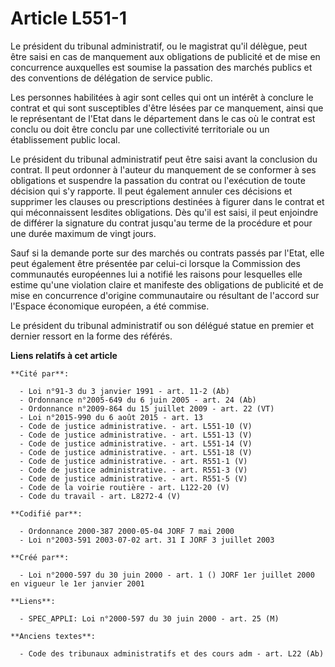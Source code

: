 # Article L551-1

Le président du tribunal administratif, ou le magistrat qu'il délègue, peut être saisi en cas de manquement aux obligations
de publicité et de mise en concurrence auxquelles est soumise la passation des marchés publics et des conventions de
délégation de service public.

Les personnes habilitées à agir sont celles qui ont un intérêt à conclure le contrat et qui sont susceptibles d'être lésées
par ce manquement, ainsi que le représentant de l'Etat dans le département dans le cas où le contrat est conclu ou doit être
conclu par une collectivité territoriale ou un établissement public local.

Le président du tribunal administratif peut être saisi avant la conclusion du contrat. Il peut ordonner à l'auteur du
manquement de se conformer à ses obligations et suspendre la passation du contrat ou l'exécution de toute décision qui s'y
rapporte. Il peut également annuler ces décisions et supprimer les clauses ou prescriptions destinées à figurer dans le
contrat et qui méconnaissent lesdites obligations. Dès qu'il est saisi, il peut enjoindre de différer la signature du contrat
jusqu'au terme de la procédure et pour une durée maximum de vingt jours.

Sauf si la demande porte sur des marchés ou contrats passés par l'Etat, elle peut également être présentée par celui-ci
lorsque la Commission des communautés européennes lui a notifié les raisons pour lesquelles elle estime qu'une violation
claire et manifeste des obligations de publicité et de mise en concurrence d'origine communautaire ou résultant de l'accord
sur l'Espace économique européen, a été commise.

Le président du tribunal administratif ou son délégué statue en premier et dernier ressort en la forme des référés.

**Liens relatifs à cet article**

	**Cité par**:

	  - Loi n°91-3 du 3 janvier 1991 - art. 11-2 (Ab)
	  - Ordonnance n°2005-649 du 6 juin 2005 - art. 24 (Ab)
	  - Ordonnance n°2009-864 du 15 juillet 2009 - art. 22 (VT)
	  - Loi n°2015-990 du 6 août 2015 - art. 13
	  - Code de justice administrative. - art. L551-10 (V)
	  - Code de justice administrative. - art. L551-13 (V)
	  - Code de justice administrative. - art. L551-14 (V)
	  - Code de justice administrative. - art. L551-18 (V)
	  - Code de justice administrative. - art. R551-1 (V)
	  - Code de justice administrative. - art. R551-3 (V)
	  - Code de justice administrative. - art. R551-5 (V)
	  - Code de la voirie routière - art. L122-20 (V)
	  - Code du travail - art. L8272-4 (V)

	**Codifié par**:

	  - Ordonnance 2000-387 2000-05-04 JORF 7 mai 2000
	  - Loi n°2003-591 2003-07-02 art. 31 I JORF 3 juillet 2003

	**Créé par**:

	  - Loi n°2000-597 du 30 juin 2000 - art. 1 () JORF 1er juillet 2000 en vigueur le 1er janvier 2001

	**Liens**:

	  - SPEC_APPLI: Loi n°2000-597 du 30 juin 2000 - art. 25 (M)

	**Anciens textes**:

	  - Code des tribunaux administratifs et des cours adm - art. L22 (Ab)
